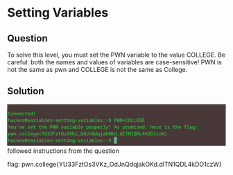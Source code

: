 # Setting Variables
## Question
To solve this level, you must set the PWN variable to the value COLLEGE. Be careful: both the names and values of variables are case-sensitive! PWN is not the same as pwn and COLLEGE is not the same as College.


## Solution
![](./images/2.jpg)
followed instructions from the question

flag: pwn.college{YU33FztOs3VKz_OdJnQdqjakOKd.dlTN1QDL4kDO1czW}
